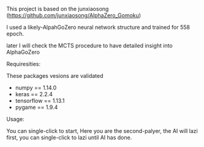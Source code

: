 This project is based on the junxiaosong
(https://github.com/junxiaosong/AlphaZero_Gomoku)

I used a likely-AlpahGoZero neural network structure and trained for 558 epoch. 

later I will check the MCTS procedure to have detailed insight into AlphaGoZero

Requiresities:

These packages vesions are validated
* numpy == 1.14.0
* keras == 2.2.4
* tensorflow == 1.13.1
* pygame == 1.9.4

Usage:

You can single-click to start, Here you are the second-palyer, the AI will lazi first, you can single-click to lazi until AI has done. 